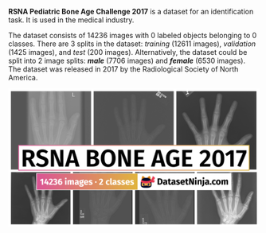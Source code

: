 **RSNA Pediatric Bone Age Challenge 2017** is a dataset for an identification task. It is used in the medical industry. 

The dataset consists of 14236 images with 0 labeled objects belonging to 0 classes. There are 3 splits in the dataset: *training* (12611 images), *validation* (1425 images), and *test* (200 images). Alternatively, the dataset could be split into 2 image splits: ***male*** (7706 images) and ***female*** (6530 images). The dataset was released in 2017 by the Radiological Society of North America.

<img src="https://github.com/dataset-ninja/rsna-bone-age/raw/main/visualizations/poster.png">
